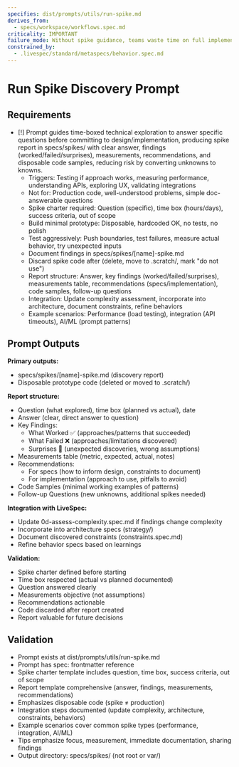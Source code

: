 ```yaml
---
specifies: dist/prompts/utils/run-spike.md
derives_from:
  - specs/workspace/workflows.spec.md
criticality: IMPORTANT
failure_mode: Without spike guidance, teams waste time on full implementations for unvalidated approaches or skip exploration leading to costly architectural mistakes
constrained_by:
  - .livespec/standard/metaspecs/behavior.spec.md
---
```


# Run Spike Discovery Prompt

## Requirements
- [!] Prompt guides time-boxed technical exploration to answer specific questions before committing to design/implementation, producing spike report in specs/spikes/ with clear answer, findings (worked/failed/surprises), measurements, recommendations, and disposable code samples, reducing risk by converting unknowns to knowns.
  - Triggers: Testing if approach works, measuring performance, understanding APIs, exploring UX, validating integrations
  - Not for: Production code, well-understood problems, simple doc-answerable questions
  - Spike charter required: Question (specific), time box (hours/days), success criteria, out of scope
  - Build minimal prototype: Disposable, hardcoded OK, no tests, no polish
  - Test aggressively: Push boundaries, test failures, measure actual behavior, try unexpected inputs
  - Document findings in specs/spikes/[name]-spike.md
  - Discard spike code after (delete, move to .scratch/, mark "do not use")
  - Report structure: Answer, key findings (worked/failed/surprises), measurements table, recommendations (specs/implementation), code samples, follow-up questions
  - Integration: Update complexity assessment, incorporate into architecture, document constraints, refine behaviors
  - Example scenarios: Performance (load testing), integration (API timeouts), AI/ML (prompt patterns)

## Prompt Outputs

**Primary outputs:**
- specs/spikes/[name]-spike.md (discovery report)
- Disposable prototype code (deleted or moved to .scratch/)

**Report structure:**
- Question (what explored), time box (planned vs actual), date
- Answer (clear, direct answer to question)
- Key Findings:
  - What Worked ✅ (approaches/patterns that succeeded)
  - What Failed ❌ (approaches/limitations discovered)
  - Surprises 🎯 (unexpected discoveries, wrong assumptions)
- Measurements table (metric, expected, actual, notes)
- Recommendations:
  - For specs (how to inform design, constraints to document)
  - For implementation (approach to use, pitfalls to avoid)
- Code Samples (minimal working examples of patterns)
- Follow-up Questions (new unknowns, additional spikes needed)

**Integration with LiveSpec:**
- Update 0d-assess-complexity.spec.md if findings change complexity
- Incorporate into architecture specs (strategy/)
- Document discovered constraints (constraints.spec.md)
- Refine behavior specs based on learnings

**Validation:**
- Spike charter defined before starting
- Time box respected (actual vs planned documented)
- Question answered clearly
- Measurements objective (not assumptions)
- Recommendations actionable
- Code discarded after report created
- Report valuable for future decisions

## Validation

- Prompt exists at dist/prompts/utils/run-spike.md
- Prompt has spec: frontmatter reference
- Spike charter template includes question, time box, success criteria, out of scope
- Report template comprehensive (answer, findings, measurements, recommendations)
- Emphasizes disposable code (spike ≠ production)
- Integration steps documented (update complexity, architecture, constraints, behaviors)
- Example scenarios cover common spike types (performance, integration, AI/ML)
- Tips emphasize focus, measurement, immediate documentation, sharing findings
- Output directory: specs/spikes/ (not root or var/)

